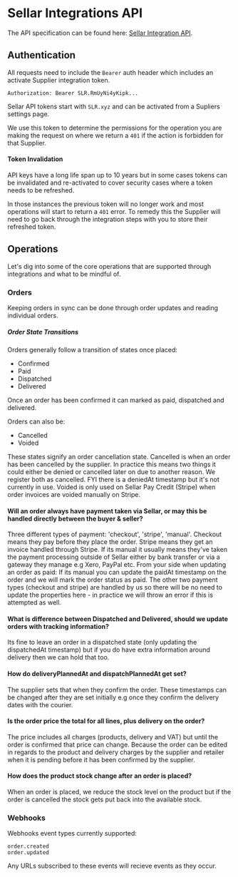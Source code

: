 # Sellar Integrations API

The API specification can be found here: [Sellar Integration API](https://sellar-io.github.io/integration-docs/).

## Authentication

All requests need to include the `Bearer` auth header which includes an activate Supplier integration token.

```
Authorization: Bearer SLR.RmUyNi4yKipk...
```

Sellar API tokens start with `SLR.xyz` and can be activated from a Supliers settings page.

We use this token to determine the permissions for the operation you are making the request on where we return a `401` if the action is forbidden for that Supplier.

#### Token Invalidation

API keys have a long life span up to 10 years but in some cases tokens can be invalidated and re-activated to cover security cases where a token needs to be refreshed.

In those instances the previous token will no longer work and most operations will start to return a `401` error. To remedy this the Supplier will need to go back through the integration steps with you to store their refreshed token.

## Operations

Let's dig into some of the core operations that are supported through integrations and what to be mindful of.

### Orders

Keeping orders in sync can be done through order updates and reading individual orders.

##### Order State Transitions

Orders generally follow a transition of states once placed:

- Confirmed
- Paid
- Dispatched
- Delivered

Once an order has been confirmed it can marked as paid, dispatched and delivered.

Orders can also be:

- Cancelled
- Voided

These states signify an order cancellation state. Cancelled is when an order has been cancelled by the supplier. In practice this means two things it could either be denied or cancelled later on due to another reason. We register both as cancelled. FYI there is a deniedAt timestamp but it's not currently in use. Voided is only used on Sellar Pay Credit (Stripe) when order invoices are voided manually on Stripe.

#### Will an order always have payment taken via Sellar, or may this be handled directly between the buyer & seller?

Three different types of payment: 'checkout', 'stripe', 'manual'. Checkout means they pay before they place the order. Stripe means they get an invoice handled through Stripe. If its manual it usually means they've taken the payment processing outside of Sellar either by bank transfer or via a gateway they manage e.g Xero, PayPal etc. From your side when updating an order as paid: If its manual you can update the paidAt timestamp on the order and we will mark the order status as paid. The other two payment types (checkout and stripe) are handled by us so there will be no need to update the properties here - in practice we will throw an error if this is attempted as well.

#### What is difference between Dispatched and Delivered, should we update orders with tracking information?

Its fine to leave an order in a dispatched state (only updating the dispatchedAt timestamp) but if you do have extra information around delivery then we can hold that too.

#### How do deliveryPlannedAt and dispatchPlannedAt get set? 

The supplier sets that when they confirm the order. These timestamps can be changed after they are set initially e.g once they confirm the delivery dates with the courier.

#### Is the order price the total for all lines, plus delivery on the order?

The price includes all charges (products, delivery and VAT) but until the order is confirmed that price can change. Because the order can be edited in regards to the product and delivery charges by the supplier and retailer when it is pending before it has been confirmed by the supplier.

#### How does the product stock change after an order is placed?

When an order is placed, we reduce the stock level on the product but if the order is cancelled the stock gets put back into the available stock.
### Webhooks

Webhooks event types currently supported:

```
order.created
order.updated
```

Any URLs subscribed to these events will recieve events as they occur.


